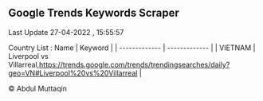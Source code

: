 

## Google Trends Keywords Scraper 
 
Last Update 27-04-2022 , 15:55:57

Country List :
 Name  | Keyword |
| ------------- | ------------- |
| VIETNAM | Liverpool vs Villarreal,https://trends.google.com/trends/trendingsearches/daily?geo=VN#Liverpool%20vs%20Villarreal |



© Abdul Muttaqin 
